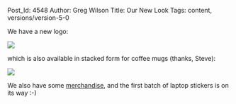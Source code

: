 Post_Id: 4548
Author: Greg Wilson
Title: Our New Look
Tags: content, versions/version-5-0

<p>We have a new logo:</p>
<p><img src="|filename|/files/2012/02/logo.png" /></p>
<p>which is also available in stacked form for coffee mugs (thanks, Steve):</p>
<p><img src="|filename|/files/2012/02/stacked-logo.png" /></p>
<p>We also have some <a href="http://www.cafepress.ca/swcarpentry">merchandise</a>, and the first batch of laptop stickers is on its way :-)</p>
